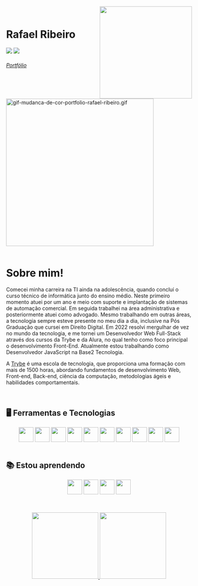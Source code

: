 <img align="right" width="250px" style="margin-top:-20px" src="https://i.ibb.co/ZLsCCJg/octocat-1665016434273.png">



<div dsplay="inline-block" target="_blank">
 
<h1 align="left">Rafael Ribeiro</h1>

<a href = "mailto:rafaelfelipe.r@hotmail.com" target="_blank"><img src="https://img.shields.io/badge/Gmail-D14836?style=for-the-badge&logo=gmail&logoColor=white" target="_blank"></a>
<a href="https://www.linkedin.com/in/rafaelfeliperibeiro/" target="blank"><img src="https://img.shields.io/badge/-LinkedIn-%230077B5?style=for-the-badge&logo=linkedin&logoColor=white" target="_blank"></a>

 <h6> <a href="https://rafaelribeiro96.github.io/" target="_blank">Portfólio</a>  </h6>
 <a href="https://rafaelribeiro96.github.io/" target="_blank"><img src="https://s9.gifyu.com/images/gif-mudanca-de-cor-portfolio-rafael-ribeiro.gif" alt="gif-mudanca-de-cor-portfolio-rafael-ribeiro.gif" border="0" width="400"/></a>
 
</div>



</br>

# Sobre mim! 

Comecei minha carreira na TI ainda na adolescência, quando concluí o curso técnico de informática junto do ensino médio. Neste primeiro momento atuei por um ano e meio com suporte e implantação de sistemas de automação comercial. Em seguida trabalhei na área administrativa e posteriormente atuei como advogado. Mesmo trabalhando em outras áreas, a tecnologia sempre esteve presente no meu dia a dia, inclusive na Pós Graduação que cursei em Direito Digital.  Em 2022 resolvi mergulhar de vez no mundo da tecnologia, e me tornei um Desenvolvedor Web Full-Stack através dos cursos da Trybe e da Alura, no qual tenho como foco principal o desenvolvimento Front-End. Atualmente estou trabalhando como Desenvolvedor JavaScript na Base2 Tecnologia.

A <a href="https://www.betrybe.com/" target="_blank">Trybe</a> é uma escola de tecnologia, que proporciona uma formação com mais de 1500 horas, abordando fundamentos de desenvolvimento Web, Front-end, Back-end, ciência da computação, metodologias ágeis e habilidades comportamentais.


</br>

## 🖥️ Ferramentas e Tecnologias

<div align="center">


<img src="https://cdn.jsdelivr.net/gh/devicons/devicon/icons/javascript/javascript-plain.svg" target="_blank" width="40" height="40"/>
<img src="https://cdn.jsdelivr.net/gh/devicons/devicon/icons/redux/redux-original.svg" width="40" height="40"/>     <img src="https://cdn.jsdelivr.net/gh/devicons/devicon/icons/react/react-original-wordmark.svg" width="40" height="40"/>     <img src="https://cdn.jsdelivr.net/gh/devicons/devicon/icons/html5/html5-plain-wordmark.svg" width="40" height="40"/>     <img src="https://cdn.jsdelivr.net/gh/devicons/devicon/icons/css3/css3-plain-wordmark.svg" width="40" height="40"/>     <img src="https://cdn.jsdelivr.net/gh/devicons/devicon/icons/github/github-original-wordmark.svg" width="40" height="40"/>     <img src="https://cdn.jsdelivr.net/gh/devicons/devicon/icons/git/git-original.svg" width="40" height="40"/>     <img src="https://cdn.jsdelivr.net/gh/devicons/devicon/icons/jest/jest-plain.svg" width="40" height="40"/>   <img src="https://cdn.jsdelivr.net/gh/devicons/devicon/icons/docker/docker-original.svg" width="40" height="40"/>   <img src="https://cdn.jsdelivr.net/gh/devicons/devicon/icons/mysql/mysql-original-wordmark.svg" width="40" height="40"/>
</div>


</br>

## 📚 Estou aprendendo

<div align="center">
              <img src="https://cdn.jsdelivr.net/gh/devicons/devicon/icons/nodejs/nodejs-original.svg" width="40" height="40"/>    <img src="https://cdn.jsdelivr.net/gh/devicons/devicon/icons/typescript/typescript-plain.svg" width="40" height="40"/>   <img src="https://cdn.jsdelivr.net/gh/devicons/devicon/icons/mongodb/mongodb-original-wordmark.svg" width="40" height="40"/>  <img src="https://cdn.jsdelivr.net/gh/devicons/devicon/icons/python/python-original-wordmark.svg" width="40" height="40"/>
 </div> 



</br>

##

<div align="center">
<a href="https://github.com/rafaelribeiro96" target="_blank">
<img height="180em" src="https://github-readme-stats-sigma-five.vercel.app/api/top-langs/?username=rafaelribeiro96&layout=compact"/>
<img height="180em" src="https://github-readme-stats-sigma-five.vercel.app/api?username=rafaelribeiro96&show_icons=true&theme=dracula&include_all_commits=true&count_private=true"/>
</div>


